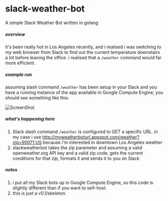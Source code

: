 # slack-weather-bot
A simple Slack Weather Bot written in golang

##### overview
it's been really hot in Los Angeles recently, and i realised i was switching to my web browser from Slack to find out the current temperature downstairs a lot before leaving the office. i realised that a `/weather` command would far more efficient. 

##### example run
assuming slash command `/weather` has been setup in your Slack and you have a running instance of the app available in Google Compute Engine, you should see something like this:

![ScreenShot](http://i.imgur.com/7etzvIx.png)

##### what's happening here
1. Slack slash command `/weather` is configured to GET a specific URL. in my case i use http://myweatherboturl.appspot.com/weather?zip=90071,US because i'm interested in downtown Los Angeles weather
2. slackweatherbot takes the zip parameter and assuming a valid openweather.org API key and a valid zip code, gets the current conditions for that zip, formats it and sends it to you on Slack 

##### notes
1. i put all my Slack bots up in Google Compute Engine, so this code is slightly different than if you want to self-host. 
2. this is just a v0.1/skeleton.
